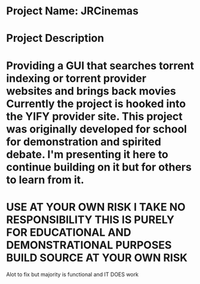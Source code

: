 Project Name: JRCinemas
=======================================================================================================
Project Description
=======================================================================================================
Providing a GUI that searches torrent indexing or torrent provider websites and brings back movies
Currently the project is hooked into the YIFY provider site. This project was originally developed for 
school for demonstration and spirited debate. I'm presenting it here to continue building on it but
for others to learn from it.
=======================================================================================================
USE AT YOUR OWN RISK I TAKE NO RESPONSIBILITY THIS IS PURELY FOR EDUCATIONAL AND DEMONSTRATIONAL PURPOSES
BUILD SOURCE AT YOUR OWN RISK
========================================================================================================

Alot to fix but majority is functional and IT DOES work
